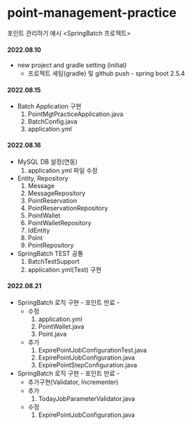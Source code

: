 # point-management-practice
포인트 관리하기 예시 <SpringBatch 프로젝트>

#### 2022.08.10 
+ new project and gradle setting (initial)
    + 프로젝트 세팅(gradle) 및 github push - spring boot 2.5.4
#### 2022.08.15
+ Batch Application 구현
  1. PointMgtPracticeApplication.java
  2. BatchConfig.java
  3. application.yml
#### 2022.08.16
+ MySQL DB 설정(연동)
  1. application.yml 파일 수정
+ Entity, Repository
  1. Message
  2. MessageRepository
  3. PointReservation
  4. PointReservationRepository
  5. PointWallet
  6. PointWalletRepository
  7. IdEntity
  8. Point
  9. PointRepository
+ SpringBatch TEST 공통
  1. BatchTestSupport
  2. application.yml(Test) 구현
#### 2022.08.21
+ SpringBatch 로직 구현 - 포인트 만료 -
  + 수정
    1. application.yml
    2. PointWallet.java
    3. Point.java
  + 추가
    1. ExpirePointJobConfigurationTest.java
    2. ExpirePointJobConfiguration.java
    3. ExpirePointStepConfiguration.java
+ SpringBatch 로직 구현 - 포인트 만료 -
  + 추가구현(Validator, Incrementer)
  + 추가
    1. TodayJobParameterValidator.java
  + 수정
    1. ExpirePointJobConfiguration.java
